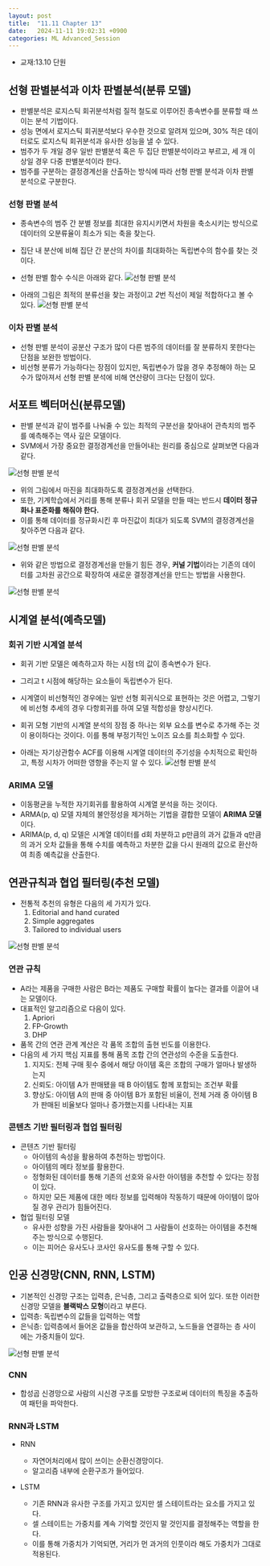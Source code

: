 ```yaml
---
layout: post
title:  "11.11 Chapter 13"
date:   2024-11-11 19:02:31 +0900
categories: ML Advanced_Session
---
```


* 교재:13.10 단원

## 선형 판별분석과 이차 판별분석(분류 모델)
* 판별분석은 로지스틱 회귀분석처럼 질적 철도로 이루어진 종속변수를 분류할 때 쓰이는 분석 기법이다.
* 성능 면에서 로지스틱 회귀분석보다 우수한 것으로 알려져 있으며, 30% 적은 데이터로도 로지스틱 회귀분석과 유사한 성능을 낼 수 있다.
* 범주가 두 개일 경우 일반 판별분석 혹은 두 집단 판별분석이라고 부르고, 세 개 이상일 경우 다중 판별분석이라 한다.
* 범주를 구분하는 결정경계선을 산출하는 방식에 따라 선형 판별 분석과 이차 판별 분석으로 구분한다.

### 선형 판별 분석
* 종속변수의 범주 간 분별 정보를 최대한 유지시키면서 차원을 축소시키는 방식으로 데이터의 오분류율이 최소가 되는 축을 찾는다.
* 집단 내 분산에 비해 집단 간 분산의 차이를 최대화하는 독립변수의 함수를 찾는 것이다.

* 선형 판별 함수 수식은 아래와 같다.
![선형 판별 분석](/assets/img/sample/72.png)

* 아래의 그림은 최적의 분류선을 찾는 과정이고 *2*번 직선이 제일 적합하다고 볼 수 있다.
![선형 판별 분석](/assets/img/sample/73.png)

### 이차 판별 분석
* 선형 판별 분석이 공분산 구조가 많이 다른 범주의 데이터를 잘 분류하지 못한다는 단점을 보완한 방법이다.
* 비선형 분류가 가능하다는 장점이 있지만, 독립변수가 많을 경우 추정해야 하는 모수가 많아져서 선형 판별 분석에 비해 연산량이 크다는 단점이 있다.

## 서포트 벡터머신(분류모델)
* 판별 분석과 같이 범주를 나눠줄 수 있는 최적의 구분선을 찾아내어 관측치의 범주를 예측해주는 역사 깊은 모델이다.
* SVM에서 가장 중요한 결정경계선을 만들어내는 원리를 중심으로 살펴보면 다음과 같다.

![선형 판별 분석](/assets/img/sample/75.png)

* 위의 그림에서 마진을 최대화하도록 결정경계선을 선택한다.
* 또한, 기계학습에서 거리를 통해 분류나 회귀 모델을 만들 때는 반드시 **데이터 정규화나 표준화를 해줘야 한다.**
* 이를 통해 데이터를 정규화시킨 후 마진값이 최대가 되도록 SVM의 결정경계선을 찾아주면 다음과 같다.

![선형 판별 분석](/assets/img/sample/76.png)

* 위와 같은 방법으로 결정경계선을 만들기 힘든 경우, **커널 기법**이라는 기존의 데이터를 고차원 공간으로 확장하여 새로운 결정경계선을 만드는 방법을 사용한다.

![선형 판별 분석](/assets/img/sample/77.png)

## 시계열 분석(예측모델)

### 회귀 기반 시계열 분석
* 회귀 기반 모델은 예측하고자 하는 시점 t의 값이 종속변수가 된다.
* 그리고 t 시점에 해당하는 요소들이 독립변수가 된다.
* 시계열이 비선형적인 경우에는 일반 선형 회귀식으로 표현하는 것은 어렵고, 그렇기에 비선형 추세의 경우 다항회귀를 하여 모델 적합성을 향상시킨다.
* 회귀 모형 기반의 시계열 분석의 장점 중 하나는 외부 요소를 변수로 추가해 주는 것이 용이하다는 것이다. 이를 통해 부정기적인 노이즈 요소를 최소화할 수 있다.

* 아래는 자기상관함수 ACF를 이용해 시계열 데이터의 주기성을 수치적으로 확인하고, 특정 시차가 어떠한 영향을 주는지 알 수 있다.
![선형 판별 분석](/assets/img/sample/78.png)

### ARIMA 모델
* 이동평균을 누적한 자기회귀를 활용하여 시계열 분석을 하는 것이다.
* ARMA(p, q) 모델 자체의 불안정성을 제거하는 기법을 결합한 모델이 **ARIMA 모델**이다.
* ARIMA(p, d, q) 모델은 시계열 데이터를 d회 차분하고 p만큼의 과거 값들과 q만큼의 과거 오차 값들을 통해 수치를 예측하고 차분한 값을 다시 원래의 값으로 환산하여 최종 예측값을 산출한다.

## 연관규칙과 협업 필터링(추천 모델)
* 전통적 추천의 유형은 다음의 세 가지가 있다.
    1. Editorial and hand curated
    2. Simple aggregates
    3. Tailored to individual users

![선형 판별 분석](/assets/img/sample/79.png)

### 연관 규칙
* A라는 제품을 구매한 사람은 B라는 제품도 구매할 확률이 높다는 결과를 이끌어 내는 모델이다.
* 대표적인 알고리즘으로 다음이 있다.
    1. Apriori
    2. FP-Growth
    3. DHP
* 품목 간의 연관 관계 계산은 각 품목 조합의 출현 빈도를 이용한다.
* 다음의 세 가지 핵심 지표를 통해 품목 조합 간의 연관성의 수준을 도출한다.
    1. 지지도: 전체 구매 횟수 중에서 해당 아이템 혹은 조합의 구매가 얼마나 발생하는지
    2. 신뢰도: 아이템 A가 판매됐을 때 B 아이템도 함께 포함되는 조건부 확률
    3. 향상도: 아이템 A의 판매 중 아이템 B가 포함된 비율이, 전체 거래 중 아이템 B가 판매된 비율보다 얼마나 증가했는지를 나타내는 지표

### 콘텐츠 기반 필터링과 협업 필터링
* 콘텐츠 기반 필터링
    * 아이템의 속성을 활용하여 추천하는 방법이다.
    * 아이템의 메타 정보를 활용한다.
    * 정형화된 데이터를 통해 기존의 선호와 유사한 아이템을 추천할 수 있다는 장점이 있다.
    * 하지만 모든 제품에 대한 메타 정보를 입력해야 작동하기 때문에 아이템이 많아질 경우 관리가 힘들어진다.
* 협업 필터링 모델
    * 유사한 성향을 가진 사람들을 찾아내어 그 사람들이 선호하는 아이템을 추천해 주는 방식으로 수행된다.
    * 이는 피어슨 유사도나 코사인 유사도를 통해 구할 수 있다.

## 인공 신경망(CNN, RNN, LSTM)
* 기본적인 신경망 구조는 입력층, 은닉층, 그리고 출력층으로 되어 있다. 또한 이러한 신경망 모델을 **블랙박스 모형**이라고 부른다.
* 입력층: 독립변수의 값들을 입력하는 역할
* 은닉층: 입력층에서 들어온 값들을 합산하여 보관하고, 노드들을 연결하는 층 사이에는 가중치들이 있다.

![선형 판별 분석](/assets/img/sample/80.png)

### CNN
* 합성곱 신경망으로 사람의 시신경 구조를 모방한 구조로써 데이터의 특징을 추출하여 패턴을 파악한다.

### RNN과 LSTM
* RNN
    * 자연어처리에서 많이 쓰이는 순환신경망이다.
    * 알고리즘 내부에 순환구조가 들어있다.

* LSTM
    * 기존 RNN과 유사한 구조를 가지고 있지만 셀 스테이트라는 요소를 가지고 있다.
    * 셀 스테이트는 가중치를 계속 기억할 것인지 말 것인지를 결정해주는 역할을 한다.
    * 이를 통해 가중치가 기억되면, 거리가 먼 과거의 인풋이라 해도 가중치가 그대로 적용된다.